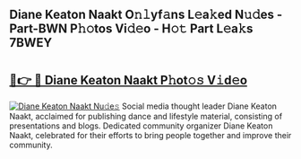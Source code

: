 ## Diane Keaton Naakt O𝚗𝚕yf𝚊ns L𝚎a𝚔ed N𝚞𝚍es - Part-BWN P𝚑𝚘tos Vi𝚍𝚎o - H𝚘𝚝 Part L𝚎a𝚔s 7BWEY

# <h2><a href="http://kf86xvj.oniu.top/?m=Diane+Keaton+Naakt">🔗👉 🔴 Diane Keaton Naakt P𝚑ot𝚘𝚜 V𝚒d𝚎o</a></h2>

[![Diane Keaton Naakt Nu𝚍e𝚜](https://i.imgur.com/0qMVB7G.gif)](http://kf86xvj.oniu.top/?m=Diane+Keaton+Naakt)
Social media thought leader Diane Keaton Naakt, acclaimed for publishing dance and lifestyle material, consisting of presentations and blogs. Dedicated community organizer Diane Keaton Naakt, celebrated for their efforts to bring people together and improve their community.  
